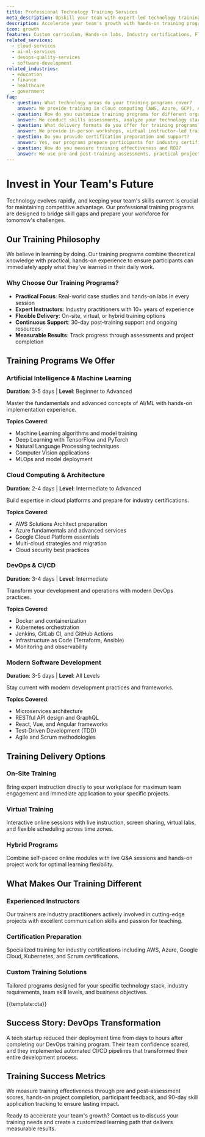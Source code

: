 ```yaml
---
title: Professional Technology Training Services
meta_description: Upskill your team with expert-led technology training programs. Custom courses in cloud computing, AI/ML, cybersecurity, and modern development practices. Boost productivity by 40%.
description: Accelerate your team's growth with hands-on training programs in AI, cloud computing, DevOps, and modern software development
icon: growth
features: Custom curriculum, Hands-on labs, Industry certifications, Flexible delivery, Expert instructors, Post-training support
related_services: 
  - cloud-services
  - ai-ml-services
  - devops-quality-services
  - software-development
related_industries:
  - education
  - finance
  - healthcare
  - government
faq:
  - question: What technology areas do your training programs cover?
    answer: We provide training in cloud computing (AWS, Azure, GCP), AI/ML, cybersecurity, DevOps, software development, data analytics, mobile development, and emerging technologies. All programs are customized to your team's current skill level and objectives.
  - question: How do you customize training programs for different organizations?
    answer: We conduct skills assessments, analyze your technology stack, and design curriculum that addresses specific gaps and goals. Training includes real-world scenarios from your industry and hands-on labs using your actual tools and environments.
  - question: What delivery formats do you offer for training programs?
    answer: We provide in-person workshops, virtual instructor-led training, self-paced online courses, and hybrid approaches. All formats include interactive labs, practical exercises, and ongoing support to ensure effective learning outcomes.
  - question: Do you provide certification preparation and support?
    answer: Yes, our programs prepare participants for industry certifications from AWS, Microsoft, Google, Cisco, CompTIA, and other vendors. We include exam prep materials, practice tests, and certification vouchers where applicable.
  - question: How do you measure training effectiveness and ROI?
    answer: We use pre and post-training assessments, practical project evaluations, certification pass rates, and follow-up surveys to measure skill improvement. Many organizations see 40% productivity improvements and reduced project delivery times within 3-6 months.
---
```


# Invest in Your Team's Future

Technology evolves rapidly, and keeping your team's skills current is crucial for maintaining competitive advantage. Our professional training programs are designed to bridge skill gaps and prepare your workforce for tomorrow's challenges.

## Our Training Philosophy

We believe in learning by doing. Our training programs combine theoretical knowledge with practical, hands-on experience to ensure participants can immediately apply what they've learned in their daily work.

### Why Choose Our Training Programs?

- **Practical Focus**: Real-world case studies and hands-on labs in every session
- **Expert Instructors**: Industry practitioners with 10+ years of experience
- **Flexible Delivery**: On-site, virtual, or hybrid training options
- **Continuous Support**: 30-day post-training support and ongoing resources
- **Measurable Results**: Track progress through assessments and project completion

## Training Programs We Offer

### Artificial Intelligence & Machine Learning

**Duration**: 3-5 days | **Level**: Beginner to Advanced

Master the fundamentals and advanced concepts of AI/ML with hands-on implementation experience.

**Topics Covered**:

- Machine Learning algorithms and model training
- Deep Learning with TensorFlow and PyTorch
- Natural Language Processing techniques
- Computer Vision applications
- MLOps and model deployment

### Cloud Computing & Architecture

**Duration**: 2-4 days | **Level**: Intermediate to Advanced

Build expertise in cloud platforms and prepare for industry certifications.

**Topics Covered**:

- AWS Solutions Architect preparation
- Azure fundamentals and advanced services
- Google Cloud Platform essentials
- Multi-cloud strategies and migration
- Cloud security best practices

### DevOps & CI/CD

**Duration**: 3-4 days | **Level**: Intermediate

Transform your development and operations with modern DevOps practices.

**Topics Covered**:

- Docker and containerization
- Kubernetes orchestration
- Jenkins, GitLab CI, and GitHub Actions
- Infrastructure as Code (Terraform, Ansible)
- Monitoring and observability

### Modern Software Development

**Duration**: 3-5 days | **Level**: All Levels

Stay current with modern development practices and frameworks.

**Topics Covered**:

- Microservices architecture
- RESTful API design and GraphQL
- React, Vue, and Angular frameworks
- Test-Driven Development (TDD)
- Agile and Scrum methodologies

## Training Delivery Options

### On-Site Training

Bring expert instruction directly to your workplace for maximum team engagement and immediate application to your specific projects.

### Virtual Training

Interactive online sessions with live instruction, screen sharing, virtual labs, and flexible scheduling across time zones.

### Hybrid Programs

Combine self-paced online modules with live Q&A sessions and hands-on project work for optimal learning flexibility.

## What Makes Our Training Different

### Experienced Instructors

Our trainers are industry practitioners actively involved in cutting-edge projects with excellent communication skills and passion for teaching.

### Certification Preparation

Specialized training for industry certifications including AWS, Azure, Google Cloud, Kubernetes, and Scrum certifications.

### Custom Training Solutions

Tailored programs designed for your specific technology stack, industry requirements, team skill levels, and business objectives.

{{template:cta}}

## Success Story: DevOps Transformation

A tech startup reduced their deployment time from days to hours after completing our DevOps training program. Their team confidence soared, and they implemented automated CI/CD pipelines that transformed their entire development process.

## Training Success Metrics

We measure training effectiveness through pre and post-assessment scores, hands-on project completion, participant feedback, and 90-day skill application tracking to ensure lasting impact.

Ready to accelerate your team's growth? Contact us to discuss your training needs and create a customized learning path that delivers measurable results.
